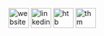 [<img src='https://www.freepnglogos.com/uploads/logo-website-png/logo-website-website-logo-png-transparent-background-background-15.png' alt='website' height='40'>](www.tsimpliarakis.com)  [<img src='https://upload.wikimedia.org/wikipedia/commons/thumb/c/ca/LinkedIn_logo_initials.png/768px-LinkedIn_logo_initials.png' alt='linkedin' height='40'>](https://www.linkedin.com/in/tsimpliarakis/)  [<img src='https://avatars.githubusercontent.com/u/31746234?s=280&v=4' alt='htb' height='40'>](https://app.hackthebox.com/profile/tsimpliarakis)  [<img src='https://tryhackme.com/img/favicon.png' alt='thm' height='40'>](https://tryhackme.com/p/tsimpliarakis)  

<!--
**Tsimpliarakis/Tsimpliarakis** is a ✨ _special_ ✨ repository because its `README.md` (this file) appears on your GitHub profile.

Here are some ideas to get you started:

- 🔭 I’m currently working on ...
- 🌱 I’m currently learning ...
- 👯 I’m looking to collaborate on ...
- 🤔 I’m looking for help with ...
- 💬 Ask me about ...
- 📫 How to reach me: ...
- 😄 Pronouns: ...
- ⚡ Fun fact: ...
-->
